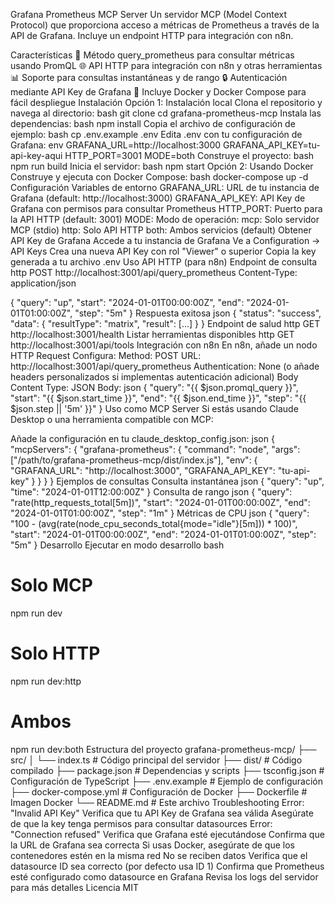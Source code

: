 Grafana Prometheus MCP Server
Un servidor MCP (Model Context Protocol) que proporciona acceso a métricas de Prometheus a través de la API de Grafana. Incluye un endpoint HTTP para integración con n8n.

Características
🔧 Método query_prometheus para consultar métricas usando PromQL
🌐 API HTTP para integración con n8n y otras herramientas
📊 Soporte para consultas instantáneas y de rango
🔒 Autenticación mediante API Key de Grafana
🐳 Incluye Docker y Docker Compose para fácil despliegue
Instalación
Opción 1: Instalación local
Clona el repositorio y navega al directorio:
bash
git clone <repository-url>
cd grafana-prometheus-mcp
Instala las dependencias:
bash
npm install
Copia el archivo de configuración de ejemplo:
bash
cp .env.example .env
Edita .env con tu configuración de Grafana:
env
GRAFANA_URL=http://localhost:3000
GRAFANA_API_KEY=tu-api-key-aqui
HTTP_PORT=3001
MODE=both
Construye el proyecto:
bash
npm run build
Inicia el servidor:
bash
npm start
Opción 2: Usando Docker
Construye y ejecuta con Docker Compose:
bash
docker-compose up -d
Configuración
Variables de entorno
GRAFANA_URL: URL de tu instancia de Grafana (default: http://localhost:3000)
GRAFANA_API_KEY: API Key de Grafana con permisos para consultar Prometheus
HTTP_PORT: Puerto para la API HTTP (default: 3001)
MODE: Modo de operación:
mcp: Solo servidor MCP (stdio)
http: Solo API HTTP
both: Ambos servicios (default)
Obtener API Key de Grafana
Accede a tu instancia de Grafana
Ve a Configuration → API Keys
Crea una nueva API Key con rol "Viewer" o superior
Copia la key generada a tu archivo .env
Uso
API HTTP (para n8n)
Endpoint de consulta
http
POST http://localhost:3001/api/query_prometheus
Content-Type: application/json

{
  "query": "up",
  "start": "2024-01-01T00:00:00Z",
  "end": "2024-01-01T01:00:00Z",
  "step": "5m"
}
Respuesta exitosa
json
{
  "status": "success",
  "data": {
    "resultType": "matrix",
    "result": [...]
  }
}
Endpoint de salud
http
GET http://localhost:3001/health
Listar herramientas disponibles
http
GET http://localhost:3001/api/tools
Integración con n8n
En n8n, añade un nodo HTTP Request
Configura:
Method: POST
URL: http://localhost:3001/api/query_prometheus
Authentication: None (o añade headers personalizados si implementas autenticación adicional)
Body Content Type: JSON
Body:
json
{
  "query": "{{ $json.promql_query }}",
  "start": "{{ $json.start_time }}",
  "end": "{{ $json.end_time }}",
  "step": "{{ $json.step || '5m' }}"
}
Uso como MCP Server
Si estás usando Claude Desktop o una herramienta compatible con MCP:

Añade la configuración en tu claude_desktop_config.json:
json
{
  "mcpServers": {
    "grafana-prometheus": {
      "command": "node",
      "args": ["/path/to/grafana-prometheus-mcp/dist/index.js"],
      "env": {
        "GRAFANA_URL": "http://localhost:3000",
        "GRAFANA_API_KEY": "tu-api-key"
      }
    }
  }
}
Ejemplos de consultas
Consulta instantánea
json
{
  "query": "up",
  "time": "2024-01-01T12:00:00Z"
}
Consulta de rango
json
{
  "query": "rate(http_requests_total[5m])",
  "start": "2024-01-01T00:00:00Z",
  "end": "2024-01-01T01:00:00Z",
  "step": "1m"
}
Métricas de CPU
json
{
  "query": "100 - (avg(rate(node_cpu_seconds_total{mode=\"idle\"}[5m])) * 100)",
  "start": "2024-01-01T00:00:00Z",
  "end": "2024-01-01T01:00:00Z",
  "step": "5m"
}
Desarrollo
Ejecutar en modo desarrollo
bash
# Solo MCP
npm run dev

# Solo HTTP
npm run dev:http

# Ambos
npm run dev:both
Estructura del proyecto
grafana-prometheus-mcp/
├── src/
│   └── index.ts          # Código principal del servidor
├── dist/                 # Código compilado
├── package.json          # Dependencias y scripts
├── tsconfig.json         # Configuración de TypeScript
├── .env.example          # Ejemplo de configuración
├── docker-compose.yml    # Configuración de Docker
├── Dockerfile           # Imagen Docker
└── README.md            # Este archivo
Troubleshooting
Error: "Invalid API Key"
Verifica que tu API Key de Grafana sea válida
Asegúrate de que la key tenga permisos para consultar datasources
Error: "Connection refused"
Verifica que Grafana esté ejecutándose
Confirma que la URL de Grafana sea correcta
Si usas Docker, asegúrate de que los contenedores estén en la misma red
No se reciben datos
Verifica que el datasource ID sea correcto (por defecto usa ID 1)
Confirma que Prometheus esté configurado como datasource en Grafana
Revisa los logs del servidor para más detalles
Licencia
MIT

